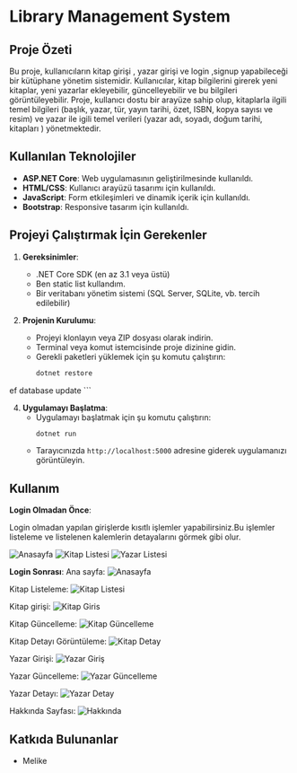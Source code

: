 

# Library Management System

## Proje Özeti
Bu proje, kullanıcıların kitap girişi , yazar girişi ve login ,signup yapabileceği bir kütüphane yönetim sistemidir. Kullanıcılar, kitap bilgilerini girerek yeni kitaplar, yeni yazarlar ekleyebilir, güncelleyebilir  ve bu bilgileri görüntüleyebilir. Proje, kullanıcı dostu bir arayüze sahip olup, kitaplarla ilgili temel bilgileri (başlık, yazar, tür, yayın tarihi, özet, ISBN, kopya sayısı ve resim) ve yazar ile igili temel verileri (yazar adı, soyadı, doğum tarihi, kitapları ) yönetmektedir.

## Kullanılan Teknolojiler
- **ASP.NET Core**: Web uygulamasının geliştirilmesinde kullanıldı.
- **HTML/CSS**: Kullanıcı arayüzü tasarımı için kullanıldı.
- **JavaScript**: Form etkileşimleri ve dinamik içerik için kullanıldı.
- **Bootstrap**: Responsive tasarım için kullanıldı.

## Projeyi Çalıştırmak İçin Gerekenler
1. **Gereksinimler**:
   - .NET Core SDK (en az 3.1 veya üstü)
   - Ben static list kullandım.
   - Bir veritabanı yönetim sistemi (SQL Server, SQLite, vb. tercih edilebilir)

2. **Projenin Kurulumu**:
   - Projeyi klonlayın veya ZIP dosyası olarak indirin.
   - Terminal veya komut istemcisinde proje dizinine gidin.
   - Gerekli paketleri yüklemek için şu komutu çalıştırın:
     ```bash
     dotnet restore
     ```
 ef database update
     ```

4. **Uygulamayı Başlatma**:
   - Uygulamayı başlatmak için şu komutu çalıştırın:
     ```bash
     dotnet run
     ```
   - Tarayıcınızda `http://localhost:5000` adresine giderek uygulamanızı görüntüleyin.

## Kullanım
**Login Olmadan Önce**:

Login olmadan yapılan girişlerde kısıtlı işlemler yapabilirsiniz.Bu işlemler listeleme ve listelenen kalemlerin detayalarını görmek gibi olur.

![Anasayfa](https://github.com/Melike10/LibraryManagementSystem/blob/0956d6774be6c4a10048423d964da66b756e9e72/beforesignup1.png)
![Kitap Listesi](https://github.com/Melike10/LibraryManagementSystem/blob/0956d6774be6c4a10048423d964da66b756e9e72/beforesignup2.png)
![Yazar Listesi](https://github.com/Melike10/LibraryManagementSystem/blob/0956d6774be6c4a10048423d964da66b756e9e72/beforesignup3.png)

**Login Sonrası**:
Ana sayfa:
![Anasayfa](https://github.com/Melike10/LibraryManagementSystem/blob/0956d6774be6c4a10048423d964da66b756e9e72/login1.png)

Kitap Listeleme:
![Kitap Listesi](https://github.com/Melike10/LibraryManagementSystem/blob/0956d6774be6c4a10048423d964da66b756e9e72/login2.png)

Kitap girişi:
![Kitap Giris](https://github.com/Melike10/LibraryManagementSystem/blob/0956d6774be6c4a10048423d964da66b756e9e72/kitapgirisi.png)

Kitap Güncelleme:
![Kitap Güncelleme](https://github.com/Melike10/LibraryManagementSystem/blob/0956d6774be6c4a10048423d964da66b756e9e72/editbook.png)

Kitap Detayı Görüntüleme:
![Kitap Detay](https://github.com/Melike10/LibraryManagementSystem/blob/0956d6774be6c4a10048423d964da66b756e9e72/detaylar.png)

Yazar Girişi:
![Yazar Giriş](https://github.com/Melike10/LibraryManagementSystem/blob/0956d6774be6c4a10048423d964da66b756e9e72/yazargirisi.png)

Yazar Güncelleme:
![Yazar Güncelleme](https://github.com/Melike10/LibraryManagementSystem/blob/0956d6774be6c4a10048423d964da66b756e9e72/yazargüncelleme.png)

Yazar Detayı:
![Yazar Detay](https://github.com/Melike10/LibraryManagementSystem/blob/0956d6774be6c4a10048423d964da66b756e9e72/yazardetay.png)

Hakkında Sayfası:
![Hakkında](https://github.com/Melike10/LibraryManagementSystem/blob/0956d6774be6c4a10048423d964da66b756e9e72/about.png)






## Katkıda Bulunanlar
- Melike

